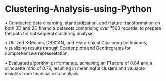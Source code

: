 # Clustering-Analysis-using-Python

• Conducted data cleansing, standardization, and feature transformation on both 3D and 2D financial datasets comprising over 7500 records, to prepare the data for subsequent clustering analysis.

• Utilized K-Means, DBSCAN, and Hierarchical Clustering techniques, visualizing results through Scatter plots and Dendrograms for comprehensive representation.

• Evaluated algorithm performance, achieving an F1 score of 0.84 and a silhouette ratio of 0.76, resulting in meaningful clusters and valuable insights from financial data analysis.

